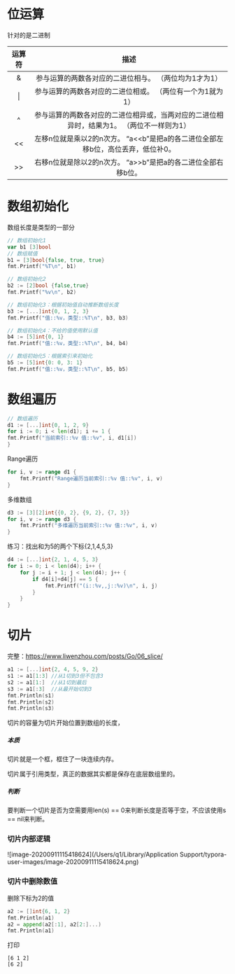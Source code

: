 # 位运算

针对的是二进制

| 运算符 |                             描述                             |
| :----: | :----------------------------------------------------------: |
|   &    |    参与运算的两数各对应的二进位相与。 （两位均为1才为1）     |
|   \|   |  参与运算的两数各对应的二进位相或。 （两位有一个为1就为1）   |
|   ^    | 参与运算的两数各对应的二进位相异或，当两对应的二进位相异时，结果为1。 （两位不一样则为1） |
|   <<   | 左移n位就是乘以2的n次方。 “a<<b”是把a的各二进位全部左移b位，高位丢弃，低位补0。 |
|   >>   | 右移n位就是除以2的n次方。 “a>>b”是把a的各二进位全部右移b位。 |



# 数组初始化

数组长度是类型的一部分

```go
// 数组初始化1
var b1 [3]bool
// 数组赋值
b1 = [3]bool{false, true, true}
fmt.Printf("%T\n", b1)

// 数组初始化2
b2 := [2]bool {false,true}
fmt.Printf("%v\n", b2)

// 数组初始化3：根据初始值自动推断数组长度
b3 := [...]int{0, 1, 2, 3}
fmt.Printf("值::%v，类型::%T\n", b3, b3)

// 数组初始化4：不给的值使用默认值
b4 := [5]int{0, 1}
fmt.Printf("值::%v，类型::%T\n", b4, b4)

// 数组初始化5：根据索引来初始化
b5 := [5]int{0: 0, 3: 1}
fmt.Printf("值::%v，类型::%T\n", b5, b5)
```

# 数组遍历

```go
// 数组遍历
d1 := [...]int{0, 1, 2, 9}
for i := 0; i < len(d1); i += 1 {
fmt.Printf("当前索引::%v 值::%v", i, d1[i])
}
```

Range遍历

```go
for i, v := range d1 {
	fmt.Printf("Range遍历当前索引::%v 值::%v", i, v)
}
```

多维数组

```go
d3 := [3][2]int{{0, 2}, {9, 2}, {7, 3}}
for i, v := range d3 {
	fmt.Printf("多维遍历当前索引::%v 值::%v", i, v)
}
```

练习：找出和为5的两个下标{2,1,4,5,3}

```go
d4 := [...]int{2, 1, 4, 5, 3}
for i := 0; i < len(d4); i++ {
	for j := i + 1; j < len(d4); j++ {
		if d4[i]+d4[j] == 5 {
			fmt.Printf("(i::%v,,j::%v)\n", i, j)
		}
	}
}
```

# 切片

完整：https://www.liwenzhou.com/posts/Go/06_slice/

```go
a1 := [...]int{2, 4, 5, 9, 2}
s1 := a1[1:3] //从1切到3但不包含3
s2 := a1[1:]  //从1切到最后
s3 := a1[:3]  //从最开始切到3
fmt.Println(s1)
fmt.Println(s2)
fmt.Println(s3)
```

切片的容量为切片开始位置到数组的长度，

##### 本质

切片就是一个框，框住了一块连续内存。

切片属于引用类型，真正的数据其实都是保存在底层数组里的。

##### 判断

要判断一个切片是否为空需要用len(s) == 0来判断长度是否等于空，不应该使用s == nil来判断。

### 切片内部逻辑

![image-20200911115418624](/Users/q1/Library/Application Support/typora-user-images/image-20200911115418624.png)

### 切片中删除数值

删除下标为2的值

```go
a2 := []int{6, 1, 2}
fmt.Println(a1)
a2 = append(a2[:1], a2[2:]...)
fmt.Println(a1)
```

打印

```
[6 1 2]
[6 2]
```









